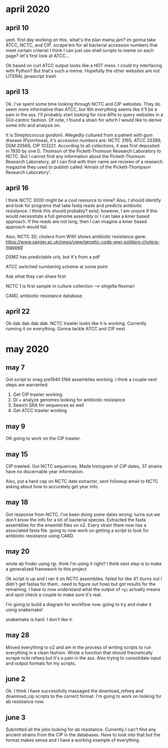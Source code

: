# april 2020

## april 10
yeet. first day working on this. what's the plan mama jam? im gonna take ATCC, NCTC, and CIP. scrape'em for all bacterial accession numbers that meet certain criteria! 
I think I can just use shell scripts to meme on each page? let's first look at ATCC...

Ok based on curl ATCC output looks like a HOT mess. I could try interfacing with Python? But that's such a meme. Hopefully the other websites are not LITERAL
javascript trash

## april 13
Ok. I've spent some time looking through NCTC and CIP websites. They do seem more informative than ATCC, but tbh everything seems like it'll be a pain in the ass. 
I'll probably start looking for nice APIs to query websites in a GUI-centric fashion. Of note, I found a strain for which I would like to derive some info and analysis on.

It is Streptococcus gordonii. Allegedly cultured from a patient with gum disease (Pyorrhoea), it's accession numbers are: NCTC 3165, ATCC 33399, DSM 20568, CIP 103221. 
According to all collections, it was first deposited in 1930 by one D. Thomson of the Pickett-Thomson Research Laboratory to NCTC. But I cannot find any information
about the Pickett-Thomson Research Laboratory, all I can find with their name are reviews of a research magazine they used to publish called 'Annals of the Pickett-Thompson
Research Laboratory'.

## april 16

I think NCTC 3000 might be a cool resource to mine? Also, I should identify and look for programs that take fastq reads and predicts antibiotic resistance. I think this should probably? exist; however, I am unsure if this would necessitate a full genome assembly or I can take a kmer based approach. If the reads are not long, then I can imagine a kmer based approach would fail.

Also, NCTC 30; cholera from WWI shows antibiotic resistance gene. https://www.sanger.ac.uk/news/view/genetic-code-wwi-soldiers-cholera-mapped

DSMZ has predictable urls, but it's from a pdf

ATCC switched numbering scheme at some point
 
Ask what they can share first

NCTC 1 is first sample in culture collection --> shigella flexinari

CARD, antibiotic resistance database.

## april 22
Ok dab dab dab dab. NCTC trawler looks like it is working. Currently running it on everything. Gonna tackle ATCC and CIP next

# may 2020

## may 7

Got script to snag pre1940 ENA assemblies working. I think a couple next steps are warranted:
1. Get CIP trawler working 
2. Dl + analyze genomes looking for antibiotic resistance
3. Search SRA for sequences as well
4. Get ATCC trawler working 

## may 9

OK going to work on the CIP trawler. 

## may 15

CIP trawled. Got NCTC sequences. Made histogram of CIP dates, 37 strains have no discernable year information. 

Also, put a hard cap on NCTC date extractor, sent followup email to NCTC asking about how to accurately get year info.

## may 18
Got response from NCTC. I've been doing some dates wrong. turns out we don't know the info for a lot of bacterial species. 
Extracted the fasta assemblies for the ensembl files on o2. Every strain there now has a associated fasta file. going to now work on 
getting a script to look for antibiotic resistance using CARD.

## may 20
wrote ab finder using rgi. think I'm using it right? I think next step is to make a generalized framework to this project

Ok script is up and I ran it on NCTC assemblies. failed for like 4? (turns out I didn't get fastas for them.. need to figure out how) but got results for the remaining. I have to now understand what the output of `rgi` actually means and spot check a couple to make sure it's real.

I'm going to build a diagram for workflow now. going to try and make it using snakemake!

snakemake is hard. I don't like it.

## may 28

Moved everything to o2 and am in the process of writing scripts to run everything in a clean fashion. Wrote a function that should theoretically scrape ncbi refseq but it's a pain in the ass. Also trying to consolidate input and output formats for my scripts.

## june 2

Ok. I think I have successfully massaged the download_refseq and download_cip scripts to the correct format. I'm going to work on looking for ab resistance now.

## june 3

Submitted all the jobs looking for ab resistance. Currently I can't find any ancient strains from the CIP in the databases. Have to look into that but the format makes sense and I have a working example of everything.
